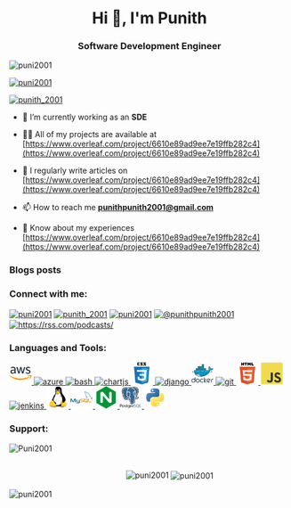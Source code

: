 <h1 align="center">Hi 👋, I'm Punith </h1>
<h3 align="center">Software Development Engineer</h3>

<p align="left"> <img src="https://komarev.com/ghpvc/?username=puni2001&label=Profile%20views&color=0e75b6&style=flat" alt="puni2001" /> </p>

<p align="left"> <a href="https://github.com/ryo-ma/github-profile-trophy"><img src="https://github-profile-trophy.vercel.app/?username=puni2001" alt="puni2001" /></a> </p>

<p align="left"> <a href="https://twitter.com/punith_2001" target="blank"><img src="https://img.shields.io/twitter/follow/punith_2001?logo=twitter&style=for-the-badge" alt="punith_2001" /></a> </p>

- 🔭 I’m currently working as an **SDE**

- 👨‍💻 All of my projects are available at [https://www.overleaf.com/project/6610e89ad9ee7e19ffb282c4](https://www.overleaf.com/project/6610e89ad9ee7e19ffb282c4)

- 📝 I regularly write articles on [https://www.overleaf.com/project/6610e89ad9ee7e19ffb282c4](https://www.overleaf.com/project/6610e89ad9ee7e19ffb282c4)

- 📫 How to reach me **punithpunith2001@gmail.com**

- 📄 Know about my experiences [https://www.overleaf.com/project/6610e89ad9ee7e19ffb282c4](https://www.overleaf.com/project/6610e89ad9ee7e19ffb282c4)

### Blogs posts
<!-- BLOG-POST-LIST:START -->
<!-- BLOG-POST-LIST:END -->

<h3 align="left">Connect with me:</h3>
<p align="left">
<a href="https://dev.to/puni2001" target="blank"><img align="center" src="https://raw.githubusercontent.com/rahuldkjain/github-profile-readme-generator/master/src/images/icons/Social/devto.svg" alt="puni2001" height="30" width="40" /></a>
<a href="https://twitter.com/punith_2001" target="blank"><img align="center" src="https://raw.githubusercontent.com/rahuldkjain/github-profile-readme-generator/master/src/images/icons/Social/twitter.svg" alt="punith_2001" height="30" width="40" /></a>
<a href="https://linkedin.com/in/puni2001" target="blank"><img align="center" src="https://raw.githubusercontent.com/rahuldkjain/github-profile-readme-generator/master/src/images/icons/Social/linked-in-alt.svg" alt="puni2001" height="30" width="40" /></a>
<a href="https://medium.com/@punithpunith2001" target="blank"><img align="center" src="https://raw.githubusercontent.com/rahuldkjain/github-profile-readme-generator/master/src/images/icons/Social/medium.svg" alt="@punithpunith2001" height="30" width="40" /></a>
<a href="/https://rss.com/podcasts/" target="blank"><img align="center" src="https://raw.githubusercontent.com/rahuldkjain/github-profile-readme-generator/master/src/images/icons/Social/rss.svg" alt="https://rss.com/podcasts/" height="30" width="40" /></a>
</p>

<h3 align="left">Languages and Tools:</h3>
<p align="left"> <a href="https://aws.amazon.com" target="_blank" rel="noreferrer"> <img src="https://raw.githubusercontent.com/devicons/devicon/master/icons/amazonwebservices/amazonwebservices-original-wordmark.svg" alt="aws" width="40" height="40"/> </a> <a href="https://azure.microsoft.com/en-in/" target="_blank" rel="noreferrer"> <img src="https://www.vectorlogo.zone/logos/microsoft_azure/microsoft_azure-icon.svg" alt="azure" width="40" height="40"/> </a> <a href="https://www.gnu.org/software/bash/" target="_blank" rel="noreferrer"> <img src="https://www.vectorlogo.zone/logos/gnu_bash/gnu_bash-icon.svg" alt="bash" width="40" height="40"/> </a> <a href="https://www.chartjs.org" target="_blank" rel="noreferrer"> <img src="https://www.chartjs.org/media/logo-title.svg" alt="chartjs" width="40" height="40"/> </a> <a href="https://www.w3schools.com/css/" target="_blank" rel="noreferrer"> <img src="https://raw.githubusercontent.com/devicons/devicon/master/icons/css3/css3-original-wordmark.svg" alt="css3" width="40" height="40"/> </a> <a href="https://www.djangoproject.com/" target="_blank" rel="noreferrer"> <img src="https://cdn.worldvectorlogo.com/logos/django.svg" alt="django" width="40" height="40"/> </a> <a href="https://www.docker.com/" target="_blank" rel="noreferrer"> <img src="https://raw.githubusercontent.com/devicons/devicon/master/icons/docker/docker-original-wordmark.svg" alt="docker" width="40" height="40"/> </a> <a href="https://git-scm.com/" target="_blank" rel="noreferrer"> <img src="https://www.vectorlogo.zone/logos/git-scm/git-scm-icon.svg" alt="git" width="40" height="40"/> </a> <a href="https://www.w3.org/html/" target="_blank" rel="noreferrer"> <img src="https://raw.githubusercontent.com/devicons/devicon/master/icons/html5/html5-original-wordmark.svg" alt="html5" width="40" height="40"/> </a> <a href="https://developer.mozilla.org/en-US/docs/Web/JavaScript" target="_blank" rel="noreferrer"> <img src="https://raw.githubusercontent.com/devicons/devicon/master/icons/javascript/javascript-original.svg" alt="javascript" width="40" height="40"/> </a> <a href="https://www.jenkins.io" target="_blank" rel="noreferrer"> <img src="https://www.vectorlogo.zone/logos/jenkins/jenkins-icon.svg" alt="jenkins" width="40" height="40"/> </a> <a href="https://www.linux.org/" target="_blank" rel="noreferrer"> <img src="https://raw.githubusercontent.com/devicons/devicon/master/icons/linux/linux-original.svg" alt="linux" width="40" height="40"/> </a> <a href="https://www.mysql.com/" target="_blank" rel="noreferrer"> <img src="https://raw.githubusercontent.com/devicons/devicon/master/icons/mysql/mysql-original-wordmark.svg" alt="mysql" width="40" height="40"/> </a> <a href="https://www.nginx.com" target="_blank" rel="noreferrer"> <img src="https://raw.githubusercontent.com/devicons/devicon/master/icons/nginx/nginx-original.svg" alt="nginx" width="40" height="40"/> </a> <a href="https://www.postgresql.org" target="_blank" rel="noreferrer"> <img src="https://raw.githubusercontent.com/devicons/devicon/master/icons/postgresql/postgresql-original-wordmark.svg" alt="postgresql" width="40" height="40"/> </a> <a href="https://www.python.org" target="_blank" rel="noreferrer"> <img src="https://raw.githubusercontent.com/devicons/devicon/master/icons/python/python-original.svg" alt="python" width="40" height="40"/> </a> </p>

<h3 align="left">Support:</h3>
<p><a href="https://www.buymeacoffee.com/Puni2001"> <img align="left" src="https://cdn.buymeacoffee.com/buttons/v2/default-yellow.png" height="50" width="210" alt="Puni2001" /></a></p><br><br>

<p><img align="left" src="https://github-readme-stats.vercel.app/api/top-langs?username=puni2001&show_icons=true&locale=en&layout=compact" alt="puni2001" /></p>

<p>&nbsp;<img align="center" src="https://github-readme-stats.vercel.app/api?username=puni2001&show_icons=true&locale=en" alt="puni2001" /></p>

<p><img align="center" src="https://github-readme-streak-stats.herokuapp.com/?user=puni2001&" alt="puni2001" /></p>
